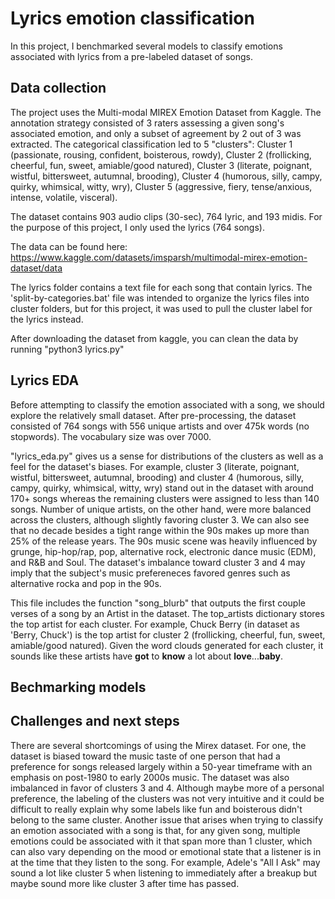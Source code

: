 # Lyrics emotion classification

In this project, I benchmarked several models to classify emotions associated with lyrics from a pre-labeled dataset of songs. 

## Data collection ##
The project uses the Multi-modal MIREX Emotion Dataset from Kaggle. The annotation strategy consisted of 3 raters assessing a given song's associated emotion, and only a subset of agreement by 2 out of 3 was extracted. The categorical classification led to 5 "clusters": Cluster 1 (passionate, rousing, confident, boisterous, rowdy), Cluster 2 (frollicking, cheerful, fun, sweet, amiable/good natured), Cluster 3 (literate, poignant, wistful, bittersweet, autumnal, brooding), Cluster 4 (humorous, silly, campy, quirky, whimsical, witty, wry), Cluster 5 (aggressive, fiery, tense/anxious, intense, volatile, visceral).

The dataset contains 903 audio clips (30-sec), 764 lyric, and 193 midis. For the purpose of this project, I only used the lyrics (764 songs).

The data can be found here: https://www.kaggle.com/datasets/imsparsh/multimodal-mirex-emotion-dataset/data

The lyrics folder contains a text file for each song that contain lyrics. The 'split-by-categories.bat' file was intended to organize the lyrics files into cluster folders, but for this project, it was used to pull the cluster label for the lyrics instead. 

After downloading the dataset from kaggle, you can clean the data by running "python3 lyrics.py"

## Lyrics EDA ##
Before attempting to classify the emotion associated with a song, we should explore the relatively small dataset. After pre-processing, the dataset consisted of 764 songs with 556 unique artists and over 475k words (no stopwords). The vocabulary size was over 7000. 

"lyrics_eda.py" gives us a sense for distributions of the clusters as well as a feel for the dataset's biases. For example, cluster 3 (literate, poignant, wistful, bittersweet, autumnal, brooding) and cluster 4 (humorous, silly, campy, quirky, whimsical, witty, wry) stand out in the dataset with around 170+ songs whereas the remaining clusters were assigned to less than 140 songs. Number of unique artists, on the other hand, were more balanced across the clusters, although slightly favoring cluster 3. We can also see that no decade besides a tight range within the 90s makes up more than 25% of the release years. The 90s music scene was heavily influenced by grunge, hip-hop/rap, pop, alternative rock, electronic dance music (EDM), and R&B and Soul. The dataset's imbalance toward cluster 3 and 4 may imply that the subject's music prefereneces favored genres such as alternative rocka and pop in the 90s. 

This file includes the function "song_blurb" that outputs the first couple verses of a song by an Artist in the dataset. The top_artists dictionary stores the top artist for each cluster. For example, Chuck Berry (in dataset as 'Berry, Chuck') is the top artist for cluster 2 (frollicking, cheerful, fun, sweet, amiable/good natured). Given the word clouds generated for each cluster, it sounds like these artists have **got** to **know** a lot about **love**...**baby**. 

## Bechmarking models ##


## Challenges and next steps ##
There are several shortcomings of using the Mirex dataset. For one, the dataset is biased toward the music taste of one person that had a preference for songs released largely within a 50-year timeframe with an emphasis on post-1980 to early 2000s music. The dataset was also imbalanced in favor of clusters 3 and 4. Although maybe more of a personal preference, the labeling of the clusters was not very intuitive and it could be difficult to really explain why some labels like fun and boisterous didn't belong to the same cluster. Another issue that arises when trying to classify an emotion associated with a song is that, for any given song, multiple emotions could be associated with it that span more than 1 cluster, which can also vary depending on the mood or emotional state that a listener is in at the time that they listen to the song. For example, Adele's "All I Ask" may sound a lot like cluster 5 when listening to immediately after a breakup but maybe sound more like cluster 3 after time has passed.
